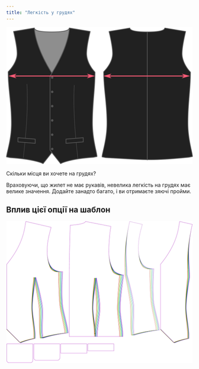 ```yaml
---
title: "Легкість у грудях"
---
```


![Легкість у грудях](chestease.svg)

Скільки місця ви хочете на грудях?

<Note>

Враховуючи, що жилет не має рукавів, невелика легкість на грудях має велике значення. Додайте занадто багато, і ви отримаєте зяючі пройми.

</Note>

## Вплив цієї опції на шаблон

![На цьому зображенні показано вплив цієї опції шляхом накладання декількох варіантів, які мають різне значення для цієї опції](wahid_chestease_sample.svg "Вплив цієї опції на шаблон")
